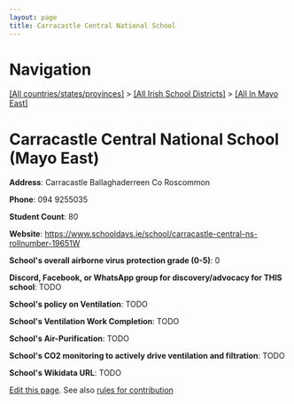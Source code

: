 ```yaml
---
layout: page
title: Carracastle Central National School
---
```

# Navigation

[[All countries/states/provinces]](../../..) > [[All Irish School Districts]](../..) > [[All In Mayo East]](..)

# Carracastle Central National School (Mayo East)

**Address**: Carracastle Ballaghaderreen Co Roscommon

**Phone**: 094 9255035

**Student Count**: 80

**Website**: <https://www.schooldays.ie/school/carracastle-central-ns-rollnumber-19651W>

**School's overall airborne virus protection grade (0-5)**: 0

**Discord, Facebook, or WhatsApp group for discovery/advocacy for THIS school**: TODO

**School's policy on Ventilation**: TODO

**School's Ventilation Work Completion**: TODO

**School's Air-Purification**: TODO

**School's CO2 monitoring to actively drive ventilation and filtration**: TODO

**School's Wikidata URL**: TODO


[Edit this page](https://github.com/ventilate-schools/Ireland/edit/main/./Mayo_East/Carracastle_Central_National_School.md). See also [rules for contribution](../../../contribution-rules/)